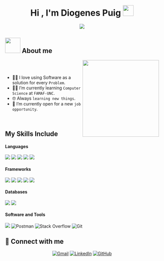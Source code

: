 <h1 align="center">Hi , I'm Diogenes Puig <img src="https://media.giphy.com/media/hvRJCLFzcasrR4ia7z/giphy.gif" width="35"></h1>
<p align="center">
  <a href="https://github.com/DenverCoder1/readme-typing-svg">
    <img src="https://readme-typing-svg.herokuapp.com?font=Arial&color=%23E94E77&size=20&center=true&vCenter=true&width=700&height=100&lines=Vocational+High+School+Diploma+in+Computer+Programming;Always+learning">
  </a>
</p>



## <picture><img src = "https://github.com/7oSkaaa/7oSkaaa/blob/main/Images/about_me.gif?raw=true" width = 50px></picture> About me

<picture> <img align="right" src="https://github.com/7oSkaaa/7oSkaaa/blob/main/Images/Right_Side.gif?raw=true" width = 250px></picture>

<br><br>
- :technologist: I love using Software as a solution for every `Problem`.
- :student: I’m currently learning `Computer Science` at `FAMAF-UNC`.
- :nerd_face: Always `learning new things`.
- :thinking: I’m currently open for a new `job opportunity`.
<br>

## My Skills Include

<h4> Languages </h4>
<span> 
  <img src="https://img.shields.io/badge/HTML5-E34F26?style=for-the-badge&logo=html5&logoColor=white">
  <img src="https://img.shields.io/badge/CSS3-1572B6?style=for-the-badge&logo=css3&logoColor=white">
  <img src="https://img.shields.io/badge/JavaScript-F7DF1E?style=for-the-badge&logo=javascript&logoColor=black">
  <img src="https://img.shields.io/badge/Java-ED8B00?style=for-the-badge&logo=java&logoColor=white">
  <img src="https://img.shields.io/badge/python-3670A0?style=for-the-badge&logo=python&logoColor=ffdd54">
  
</span>

<h4> Frameworks </h4>
<span>
  <img src="https://img.shields.io/badge/Bootstrap-563D7C?style=for-the-badge&logo=bootstrap&logoColor=white">
  <img src="https://img.shields.io/badge/angular.js-%23E23237.svg?style=for-the-badge&logo=angularjs&logoColor=white">
  <img src="https://img.shields.io/badge/django-%23092E20.svg?style=for-the-badge&logo=django&logoColor=white">
  <img src="https://img.shields.io/badge/react-%2320232a.svg?style=for-the-badge&logo=react&logoColor=%2361DAFB">
  <img src="https://img.shields.io/badge/spring-%236DB33F.svg?style=for-the-badge&logo=spring&logoColor=white">
</span>

<h4> Databases </h4>
<span>
  <img src="https://img.shields.io/badge/MySQL-00000F?style=for-the-badge&logo=mysql&logoColor=white">
  <img src="https://img.shields.io/badge/sqlite-%2307405e.svg?style=for-the-badge&logo=sqlite&logoColor=white">
</span>

<h4> Software and Tools </h4>
<span>
  <img src="https://img.shields.io/badge/Visual%20Studio%20Code-0078d7.svg?style=for-the-badge&logo=visual-studio-code&logoColor=white">
  <img alt="Postman" src="https://img.shields.io/badge/Postman-FF6C37?style=for-the-badge&logo=postman&logoColor=white">
  <img alt="Stack Overflow" src="https://img.shields.io/badge/-Stackoverflow-FE7A16?style=for-the-badge&logo=stack-overflow&logoColor=white">
  <img alt="Git" src="https://img.shields.io/badge/git-%23F05033.svg?style=for-the-badge&logo=git&logoColor=white">
</span>

## 🤝 Connect with me
<p align="center">
	<a href="mailto:diogenespuig@gmail.com"><img img src="https://img.shields.io/badge/gmail-%23EA4335.svg?style=plastic&logo=gmail&logoColor=white" alt="Gmail"/></a>
	<a href="https://www.linkedin.com/in/diogenes-puig-048438196/"><img src="https://img.shields.io/badge/linkedin-%230A66C2.svg?style=plastic&logo=linkedin&logoColor=white" alt="LinkedIn"/></a>
	<a href="https://github.com/DiogePuig"><img src="https://img.shields.io/badge/github-%23181717.svg?style=plastic&logo=github&logoColor=white" alt="GitHub"/></a>
</p>

